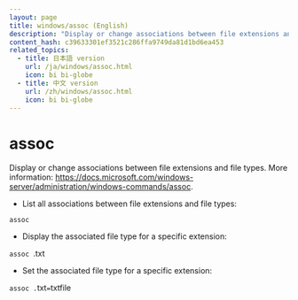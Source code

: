 ```yaml
---
layout: page
title: windows/assoc (English)
description: "Display or change associations between file extensions and file types."
content_hash: c39633301ef3521c286ffa9749da81d1bd6ea453
related_topics:
  - title: 日本語 version
    url: /ja/windows/assoc.html
    icon: bi bi-globe
  - title: 中文 version
    url: /zh/windows/assoc.html
    icon: bi bi-globe
---
```

# assoc

Display or change associations between file extensions and file types.
More information: <https://docs.microsoft.com/windows-server/administration/windows-commands/assoc>.

- List all associations between file extensions and file types:

`assoc`

- Display the associated file type for a specific extension:

`assoc `<span class="tldr-var badge badge-pill bg-dark-lm bg-white-dm text-white-lm text-dark-dm font-weight-bold">.txt</span>

- Set the associated file type for a specific extension:

`assoc .`<span class="tldr-var badge badge-pill bg-dark-lm bg-white-dm text-white-lm text-dark-dm font-weight-bold">txt</span>`=`<span class="tldr-var badge badge-pill bg-dark-lm bg-white-dm text-white-lm text-dark-dm font-weight-bold">txtfile</span>
